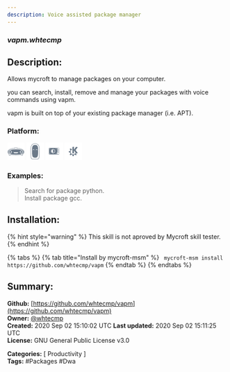 ```yaml
---
description: Voice assisted package manager
---
```


### _vapm.whtecmp_  
## Description:  
Allows mycroft to manage packages on your computer.

you can search, install, remove and manage your packages with voice commands using vapm.

vapm is built on top of your existing package manager (i.e. APT).  
  
  
### Platform:  
 ![Mark I](../.gitbook/assets/mark-1-icon.png)  ![Mark II](../.gitbook/assets/mark-2-icon.png)  ![Picroft](../.gitbook/assets/picroft-icon.png)  ![plasmoid](../.gitbook/assets/kde.png)   
### Examples:  
> Search for package python.  
> Install package gcc.  
  
## Installation:  
{% hint style="warning" %}
This skill is not aproved by Mycroft skill tester.
{% endhint %}
    
{% tabs %}
{% tab title="Install by mycroft-msm" %}
``` mycroft-msm install https://github.com/whtecmp/vapm```
{% endtab %}
  {% endtabs %}
    
## Summary:  
**Github:** [https://github.com/whtecmp/vapm](https://github.com/whtecmp/vapm)  
**Owner:** [@whtecmp](https://github.com/whtecmp)  
**Created:** 2020 Sep 02 15:10:02 UTC  **Last updated:** 2020 Sep 02 15:11:25 UTC  
**License:** GNU General Public License v3.0  
  
**Categories:** [ Productivity ]   
**Tags:** \#Packages \#Dwa   
